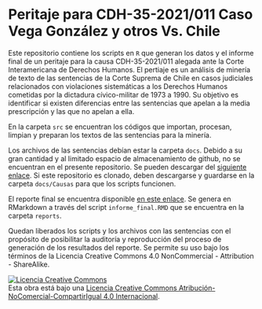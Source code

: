 # Peritaje para CDH-35-2021/011 Caso Vega González y otros Vs. Chile

Este repositorio contiene los scripts en `R` que generan los datos y el informe final de un peritaje para la causa CDH-35-2021/011 alegada ante la Corte Interamericana de Derechos Humanos. El pertiaje es un análisis de minería de texto de las sentencias de la Corte Suprema de Chile en casos judiciales relacionados con violaciones sistemáticas a los Derechos Humanos cometidas por la dictadura cívico-militar de 1973 a 1990. Su objetivo es identificar si existen diferencias entre las sentencias que apelan a la media prescripción y las que no apelan a ella.

En la carpeta `src` se encuentran los códigos que importan, procesan, limpian y preparan los textos de las sentencias para la minería.

Los archivos de las sentencias debían estar la carpeta `docs`. Debido a su gran cantidad y al limitado espacio de almacenamiento de github, no se encuentran en el presente repositorio. Se pueden descargar del [siguiente enlace](https://www.dropbox.com/sh/cwfkr16ocx12j55/AAAiLjUMcz0ktduiVPPYR0iAa?dl=1). Si este repositorio es clonado, deben descargarse y guardarse en la carpeta `docs/Causas` para que los scripts funcionen.

El reporte final se encuentra disponible [en este enlace](https://github.com/egoipse/peritaje_CDH-35-2021_011/blob/master/reports/informe_final.pdf). Se genera en RMarkdown a través del script `informe_final.RMD` que se encuentra en la carpeta `reports`.

Quedan liberados los scripts y los archivos con las sentencias con el propósito de posibilitar la auditoría y reproducción del proceso de generación de los resultados del reporte. Se permite su uso bajo los términos de la Licencia Creative Commons 4.0 NonCommercial - Attribution - ShareAlike.

<a rel="license" href="http://creativecommons.org/licenses/by-nc-sa/4.0/"><img alt="Licencia Creative Commons" style="border-width:0" src="https://i.creativecommons.org/l/by-nc-sa/4.0/88x31.png" /></a><br />Esta obra está bajo una <a rel="license" href="http://creativecommons.org/licenses/by-nc-sa/4.0/">Licencia Creative Commons Atribución-NoComercial-CompartirIgual 4.0 Internacional</a>.

